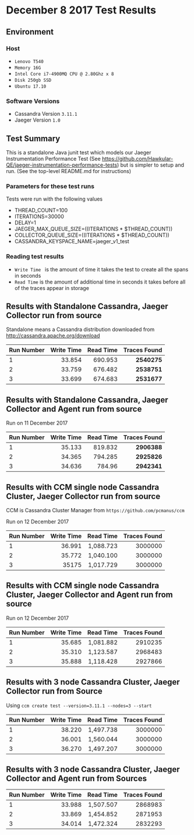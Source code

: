 # December 8 2017 Test Results

## Environment
### Host
+ `Lenovo T540`
+ `Memory 16G`
+ `Intel Core i7-4900MQ CPU @ 2.80Ghz x 8`
+ `Disk 250gb SSD`
+ `Ubuntu 17.10`

### Software Versions
+ Cassandra Version `3.11.1`
+ Jaeger Version `1.0`

## Test Summary
This is a standalone Java junit test which models our Jaeger Instrumentation Performance 
Test (See https://github.com/Hawkular-QE/jaeger-instrumentation-performance-tests) but
is simpler to setup and run.   (See the top-level README.md for instructions)

### Parameters for these test runs
Tests were run with the following values
+ THREAD_COUNT=100
+ ITERATIONS=30000
+ DELAY=1
+ JAEGER_MAX_QUEUE_SIZE=$(($ITERATIONS * $THREAD_COUNT))  
+ COLLECTOR_QUEUE_SIZE=$(($ITERATIONS * $THREAD_COUNT))
+ CASSANDRA_KEYSPACE_NAME=jaeger_v1_test
 
### Reading test results
+ `Write Time ` is the amount of time it takes the test to create all the spans in seconds
+ `Read Time` is the amount of additional time in seconds it takes before all of the traces appear in storage
 
## Results with Standalone Cassandra, Jaeger Collector run from source
Standalone means a Cassandra distribution downloaded from http://cassandra.apache.org/download

|Run Number | Write Time | Read Time | Traces Found |
| ------------- | -----:|-----:|-----:|
| 1 | 33.854 | 690.953 | **2540275** | 
| 2 | 33.759 | 676.482 | **2538751** |
| 3 | 33.699 | 674.683 | **2531677** |

## Results with Standalone Cassandra, Jaeger Collector and Agent run from source
Run on 11 December 2017

|Run Number | Write Time | Read Time | Traces Found |
| ------------- | -----:|-----:|-----:|
| 1 | 35.133 | 819.832 | **2906388** | 
| 2 | 34.365 | 794.285 | **2925826** | 
| 3 | 34.636 | 784.96 | **2942341** | 

## Results with CCM single node Cassandra Cluster, Jaeger Collector run from source
CCM is Cassandra Cluster Manager from `https://github.com/pcmanus/ccm`

Run on 12 December 2017

|Run Number | Write Time | Read Time | Traces Found |
| ------------- | -----:|-----:|-----:|
| 1 | 36.991 | 1,088.723 | 3000000 | 
| 2 | 35.772 | 1,040.100 | 3000000 | 
| 3 | 35175 | 1,017.729 | 3000000 | 

## Results with CCM single node Cassandra Cluster, Jaeger Collector and Agent run from source
Run on 12 December 2017

|Run Number | Write Time | Read Time | Traces Found |
| ------------- | -----:|-----:|-----:|
| 1 | 35.685 | 1,081.882 | 2910235 | 
| 2 | 35.310 | 1,123.587 | 2968483 | 
| 3 | 35.888 | 1,118.428 | 2927866 | 

## Results with 3 node Cassandra Cluster, Jaeger Collector run from Source
Using `ccm create test --version=3.11.1 --nodes=3 --start`

| Run Number | Write Time | Read Time | Traces Found |
| ------------- | -----:|-----:|-----:|
| 1 | 38.220 | 1,497.738 | 3000000 | 
| 2 | 36.001 | 1,560.044  | 3000000 | 
| 3 | 36.270 | 1,497.207  | 3000000 | 

## Results with 3 node Cassandra Cluster, Jaeger Collector and Agent run from Sources
|Run Number | Write Time | Read Time | Traces Found |
| ------------- | -----:|-----:|-----:|
| 1 | 33.988 | 1,507.507 | 2868983 | 
| 2 | 33.869 | 1,454.852 | 2871953 | 
| 3 | 34.014 | 1,472.324 | 2832293 | 












